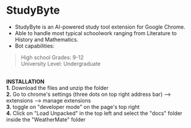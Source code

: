 # StudyByte<br>

- StudyByte is an AI-powered study tool extension for Google Chrome.<br>
- Able to handle most typical schoolwork ranging from Literature to History and Mathematics.<br>
- Bot capabilities: <br>
> High school Grades: 9-12 <br>
> University Level: Undergraduate<br>

<br> **INSTALLATION** <br>
**1.** Download the files and unzip the folder <br>
**2.** Go to chrome's settings (three dots on top right address bar) --> extensions --> manage extensions <br>
**3.** toggle on "developer mode" on the page's top right <br>
**4.** Click on "Load Unpacked" in the top left and select the "docs" folder inside the "WeatherMate" folder <br>


